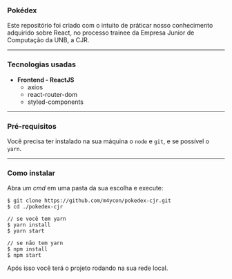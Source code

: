 ### Pokédex

Este repositório foi criado com o intuito de práticar nosso conhecimento adquirido sobre React, no processo trainee da Empresa Junior de Computação da UNB, a CJR.

---
### Tecnologias usadas
- **Frontend - ReactJS**
  - axios
  - react-router-dom
  - styled-components

---
### Pré-requisitos

Você precisa ter instalado na sua máquina o ```node``` e ```git```, e se possível o ```yarn```.

---
### Como instalar

Abra um *cmd* em uma pasta da sua escolha e execute:

```
$ git clone https://github.com/m4ycon/pokedex-cjr.git
$ cd ./pokedex-cjr

// se você tem yarn
$ yarn install
$ yarn start

// se não tem yarn
$ npm install
$ npm start
```
Após isso você terá o projeto rodando na sua rede local.

